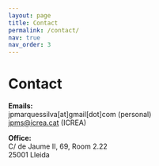 ```yaml
---
layout: page
title: Contact
permalink: /contact/
nav: true
nav_order: 3
---
```


# Contact<br>

**Emails:**<br>
jpmarquessilva[at]gmail[dot]com (personal) <br>
jpms@icrea.cat (ICREA)

**Office:**<br>
C/ de Jaume II, 69, Room 2.22<br>
25001 Lleida
